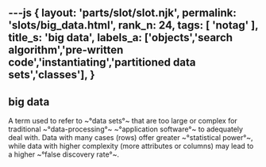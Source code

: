 ---js
{
  layout: 'parts/slot/slot.njk',
  permalink: 'slots/big_data.html',
  rank_n: 24,
  tags: [ 'notag' ],
  title_s: 'big data',
  labels_a: ['objects','search algorithm','pre-written code','instantiating','partitioned data sets','classes'],
}
---
## big data

A term used to refer to ~°data sets°~ that are too large or complex for traditional ~°data-processing°~ ~°application software°~ to adequately deal with. Data with many cases (rows) offer greater ~°statistical power°~, while data with higher complexity (more attributes or columns) may lead to a higher ~°false discovery rate°~.
